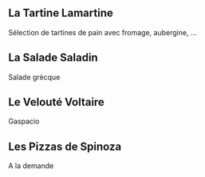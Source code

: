 ## La Tartine Lamartine

Sélection de tartines de pain avec fromage, aubergine, ...

## La Salade Saladin

Salade grècque

## Le Velouté Voltaire

Gaspacio

## Les Pizzas de Spinoza

A la demande
